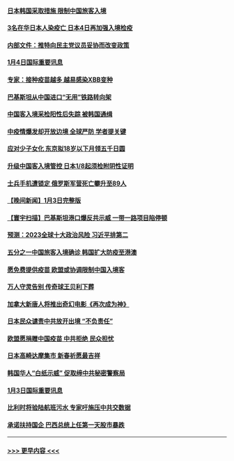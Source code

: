 #### [日本韩国采取措施 限制中国旅客入境](../pages/prog202/a103617009.md?t=01050643) 
#### [3名在华日本人染疫亡 日本4日再加强入境检疫](../pages/prog202/a103616855.md?t=01050643) 
#### [内部文件：推特向民主党议员妥协而改变政策](../pages/prog202/a103616715.md?t=01050643) 
#### [1月4日国际重要讯息](../pages/prog202/a103616726.md?t=01050643) 
#### [专家：接种疫苗越多 越易感染XBB变种](../pages/prog202/a103616711.md?t=01050643) 
#### [巴基斯坦从中国进口“无用”铁路转向架](../pages/prog202/a103615658.md?t=01050643) 
#### [中国客入境采检阳性后失踪 被韩国通缉](../pages/prog202/a103616643.md?t=01050643) 
#### [中疫情爆发却开放边境 全球严防 学者提关键](../pages/prog202/a103616578.md?t=01050643) 
#### [应对少子女化 东京拟18岁以下月领五千日圆](../pages/prog202/a103616571.md?t=01050643) 
#### [升级中国客入境管控 日本1/8起须检附阴性证明](../pages/prog202/a103616563.md?t=01050643) 
#### [士兵手机遭锁定 俄罗斯军营死亡攀升至89人](../pages/prog202/a103616496.md?t=01050643) 
#### [【晚间新闻】1月3日完整版](../pages/prog202/a103616393.md?t=01050643) 
#### [【寰宇扫描】巴基斯坦港口爆反共示威 一带一路项目陷停顿](../pages/prog202/a103616424.md?t=01050643) 
#### [预测：2023全球十大政治风险 习近平排第二](../pages/prog202/a103616362.md?t=01050643) 
#### [五分之一中国旅客入境确诊 韩国扩大防疫至港澳](../pages/prog202/a103616410.md?t=01050643) 
#### [愿免费提供疫苗 欧盟或协调限制中国入境客](../pages/prog202/a103616246.md?t=01050643) 
#### [万人守灵告别 传奇球王贝利下葬](../pages/prog202/a103616259.md?t=01050643) 
#### [加拿大新唐人将推出奇幻电影《再次成为神》](../pages/prog202/a103616184.md?t=01050643) 
#### [日本民众谴责中共放开出境 “不负责任”](../pages/prog202/a103616118.md?t=01050643) 
#### [欧盟愿捐赠中国疫苗 中共拒绝 民众担忧](../pages/prog202/a103616019.md?t=01050643) 
#### [日本高崎达摩集市 新春祈愿最吉祥](../pages/prog202/a103616033.md?t=01050643) 
#### [韩国华人“白纸示威” 促取缔中共秘密警察局](../pages/prog202/a103616029.md?t=01050643) 
#### [1月3日国际重要讯息](../pages/prog202/a103615689.md?t=01050643) 
#### [比利时将验陆航班污水 专家吁施压中共交数据](../pages/prog202/a103615693.md?t=01050643) 
#### [承诺扶持国企 巴西总统上任第一天股市暴跌](../pages/prog202/a103615652.md?t=01050643) 

----
#### [ >>> 更早内容 <<< ](../indexes/prog202-earlier.md)
